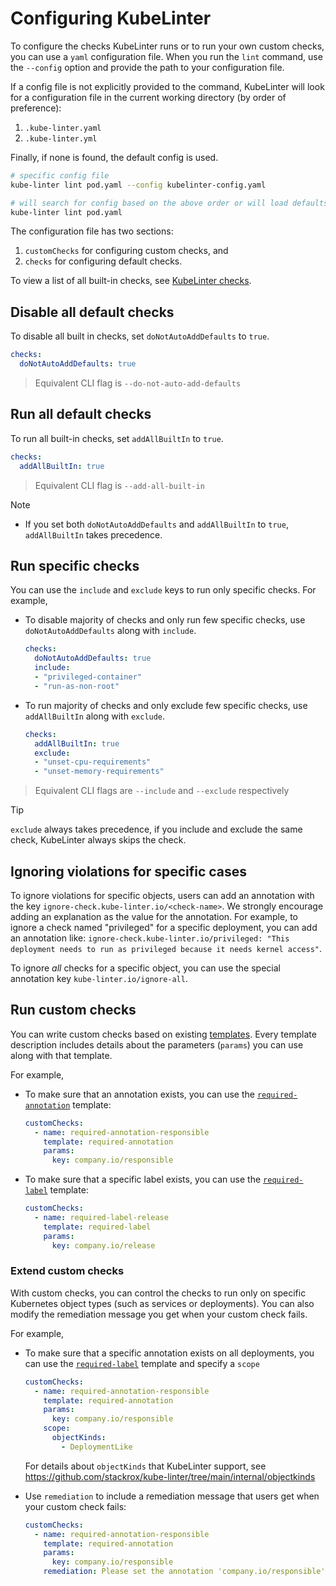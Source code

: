 # Configuring KubeLinter

To configure the checks KubeLinter runs or to run your own custom checks, you
can use a `yaml` configuration file. When you run the `lint` command, use the
`--config` option and provide the path to your configuration file.

If a config file is not explicitly provided to the command,
KubeLinter will look for a configuration file in the current
working directory (by order of preference):

1. `.kube-linter.yaml`
1. `.kube-linter.yml`

Finally, if none is found, the default config is used.

```bash
# specific config file
kube-linter lint pod.yaml --config kubelinter-config.yaml

# will search for config based on the above order or will load defaults
kube-linter lint pod.yaml
```

The configuration file has two sections:

1. `customChecks` for configuring custom checks, and
2. `checks` for configuring default checks.

To view a list of all built-in checks, see [KubeLinter checks](generated/checks.md).

## Disable all default checks

To disable all built in checks, set `doNotAutoAddDefaults` to `true`.
```yaml
checks:
  doNotAutoAddDefaults: true
```

> Equivalent CLI flag is `--do-not-auto-add-defaults`

## Run all default checks

To run all built-in checks, set `addAllBuiltIn` to `true`.
```yaml
checks:
  addAllBuiltIn: true
```

> Equivalent CLI flag is `--add-all-built-in`

> [!NOTE]
>
> - If you set both `doNotAutoAddDefaults` and `addAllBuiltIn` to `true`,
>   `addAllBuiltIn` takes precedence.

## Run specific checks

You can use the `include` and `exclude` keys to run only specific checks. For
example,
- To disable majority of checks and only run few specific checks,
  use `doNotAutoAddDefaults` along with `include`.
  ```yaml
  checks:
    doNotAutoAddDefaults: true
    include:
    - "privileged-container"
    - "run-as-non-root"
  ```
- To run majority of checks and only exclude few specific checks,
  use `addAllBuiltIn` along with `exclude`.
  ```yaml
  checks:
    addAllBuiltIn: true
    exclude:
    - "unset-cpu-requirements"
    - "unset-memory-requirements"
  ```

> Equivalent CLI flags are `--include` and `--exclude` respectively

> [!TIP]
> `exclude` always takes precedence, if you include and exclude the same check,
> KubeLinter always skips the check.

## Ignoring violations for specific cases

To ignore violations for specific objects, users can add an annotation with the key
`ignore-check.kube-linter.io/<check-name>`. We strongly encourage adding an explanation as the value for the annotation.
For example, to ignore a check named "privileged" for a specific deployment, you can add an annotation like:
`ignore-check.kube-linter.io/privileged: "This deployment needs to run as privileged because it needs kernel access"`.

To ignore _all_ checks for a specific object, you can use the special annotation key `kube-linter.io/ignore-all`.

## Run custom checks

You can write custom checks based on existing [templates](generated/templates.md). Every template description includes details about the parameters (`params`) you can use along with that template.

For example,
- To make sure that an annotation exists, you can use the [`required-annotation`](generated/templates?id=required-annotation) template:
  ```yaml
  customChecks:
    - name: required-annotation-responsible
      template: required-annotation
      params:
        key: company.io/responsible
  ```

- To make sure that a specific label exists, you can use the [`required-label`](generated/templates?id=required-label) template:
  ```yaml
  customChecks:
    - name: required-label-release
      template: required-label
      params:
        key: company.io/release
  ```

### Extend custom checks

With custom checks, you can control the checks to run only on specific Kubernetes object types (such as services or deployments). You can also modify the remediation message you get when your custom check fails.

For example,
- To make sure that a specific annotation exists on all deployments, you can use the [`required-label`](generated/templates?id=required-label) template and specify a `scope`
  ```yaml
  customChecks:
    - name: required-annotation-responsible
      template: required-annotation
      params:
        key: company.io/responsible
      scope:
        objectKinds:
          - DeploymentLike
  ```

  For details about `objectKinds` that KubeLinter support, see https://github.com/stackrox/kube-linter/tree/main/internal/objectkinds

- Use `remediation` to include a remediation message that users get when your custom check fails:
  ```yaml
  customChecks:
    - name: required-annotation-responsible
      template: required-annotation
      params:
        key: company.io/responsible
      remediation: Please set the annotation 'company.io/responsible'. This will be parsed by xy to generate some docs.
  ```
